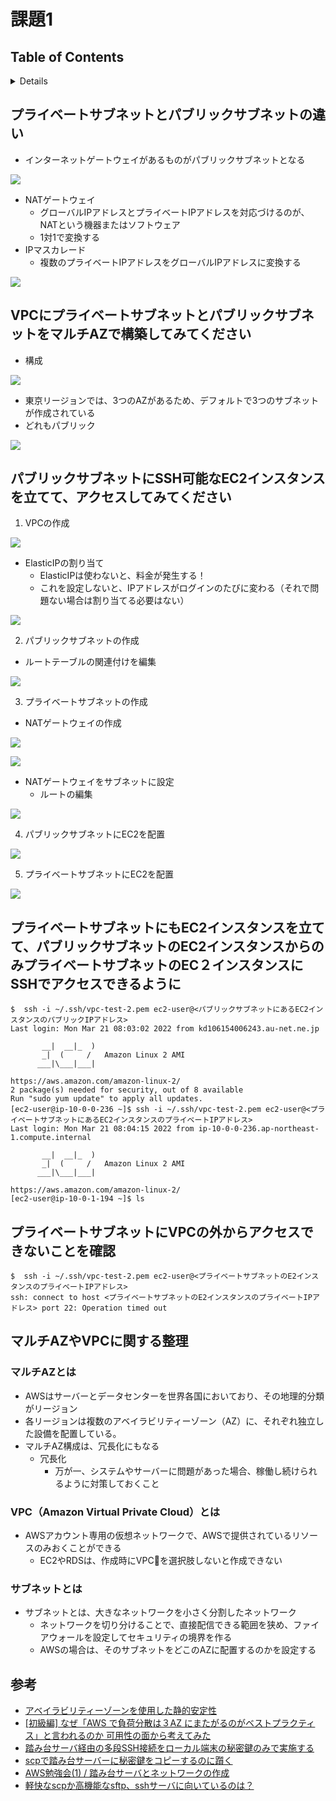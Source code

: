 # 課題1

## Table of Contents
<!-- START doctoc generated TOC please keep comment here to allow auto update -->
<!-- DON'T EDIT THIS SECTION, INSTEAD RE-RUN doctoc TO UPDATE -->
<details>
<summary>Details</summary>

- [プライベートサブネットとパブリックサブネットの違い](#%E3%83%97%E3%83%A9%E3%82%A4%E3%83%99%E3%83%BC%E3%83%88%E3%82%B5%E3%83%96%E3%83%8D%E3%83%83%E3%83%88%E3%81%A8%E3%83%91%E3%83%96%E3%83%AA%E3%83%83%E3%82%AF%E3%82%B5%E3%83%96%E3%83%8D%E3%83%83%E3%83%88%E3%81%AE%E9%81%95%E3%81%84)
- [VPCにプライベートサブネットとパブリックサブネットをマルチAZで構築してみてください](#vpc%E3%81%AB%E3%83%97%E3%83%A9%E3%82%A4%E3%83%99%E3%83%BC%E3%83%88%E3%82%B5%E3%83%96%E3%83%8D%E3%83%83%E3%83%88%E3%81%A8%E3%83%91%E3%83%96%E3%83%AA%E3%83%83%E3%82%AF%E3%82%B5%E3%83%96%E3%83%8D%E3%83%83%E3%83%88%E3%82%92%E3%83%9E%E3%83%AB%E3%83%81az%E3%81%A7%E6%A7%8B%E7%AF%89%E3%81%97%E3%81%A6%E3%81%BF%E3%81%A6%E3%81%8F%E3%81%A0%E3%81%95%E3%81%84)
- [マルチAZやVPCに関する整理](#%E3%83%9E%E3%83%AB%E3%83%81az%E3%82%84vpc%E3%81%AB%E9%96%A2%E3%81%99%E3%82%8B%E6%95%B4%E7%90%86)
  - [マルチAZとは](#%E3%83%9E%E3%83%AB%E3%83%81az%E3%81%A8%E3%81%AF)
  - [VPC（Amazon Virtual Private Cloud）とは](#vpcamazon-virtual-private-cloud%E3%81%A8%E3%81%AF)
  - [サブネットとは](#%E3%82%B5%E3%83%96%E3%83%8D%E3%83%83%E3%83%88%E3%81%A8%E3%81%AF)
- [参考](#%E5%8F%82%E8%80%83)

</details>
<!-- END doctoc generated TOC please keep comment here to allow auto update -->

## プライベートサブネットとパブリックサブネットの違い

- インターネットゲートウェイがあるものがパブリックサブネットとなる

![](./public_subnet.drawio.png)

- NATゲートウェイ
  - グローバルIPアドレスとプライベートIPアドレスを対応づけるのが、NATという機器またはソフトウェア
  - 1対1で変換する
- IPマスカレード
  - 複数のプライベートIPアドレスをグローバルIPアドレスに変換する

![](./private_subnet.drawio.png)

## VPCにプライベートサブネットとパブリックサブネットをマルチAZで構築してみてください

- 構成

![](./multiaz_subnet_ec2.drawio.png)

- 東京リージョンでは、3つのAZがあるため、デフォルトで3つのサブネットが作成されている
- どれもパブリック

![](../../assets/../../assets/aws_multi_az_subnet.png)

## パブリックサブネットにSSH可能なEC2インスタンスを立てて、アクセスしてみてください

1. VPCの作成

![](../../assets/../../assets/aws_create_vpc.png)

- ElasticIPの割り当て
  - ElasticIPは使わないと、料金が発生する！
  - これを設定しないと、IPアドレスがログインのたびに変わる（それで問題ない場合は割り当てる必要はない）

![](../../assets/../../assets/aws_allocate_elastic_ip.png)

2. パブリックサブネットの作成

- ルートテーブルの関連付けを編集

![](../../assets/../../assets/aws_edit_route_table.png)

3. プライベートサブネットの作成

- NATゲートウェイの作成

![](../../assets/../../assets/aws_create_nat_gateway.png)

![](../../assets/../../assets/aws_edit_route_table_2.png)

- NATゲートウェイをサブネットに設定
  - ルートの編集

![](../../../assets/aws_edit_route_tables.png)

4. パブリックサブネットにEC2を配置

![](../../../assets/aws_multi_az_publicsubnet_ec2.png)

5. プライベートサブネットにEC2を配置

![](../../../assets/aws_multi_az_private_subnet_ec2.png)

## プライベートサブネットにもEC2インスタンスを立てて、パブリックサブネットのEC2インスタンスからのみプライベートサブネットのEC２インスタンスにSSHでアクセスできるように

```shell
$  ssh -i ~/.ssh/vpc-test-2.pem ec2-user@<パブリックサブネットにあるEC2インスタンスのパブリックIPアドレス>
Last login: Mon Mar 21 08:03:02 2022 from kd106154006243.au-net.ne.jp

       __|  __|_  )
       _|  (     /   Amazon Linux 2 AMI
      ___|\___|___|

https://aws.amazon.com/amazon-linux-2/
2 package(s) needed for security, out of 8 available
Run "sudo yum update" to apply all updates.
[ec2-user@ip-10-0-0-236 ~]$ ssh -i ~/.ssh/vpc-test-2.pem ec2-user@<プライベートサブネットにあるEC2インスタンスのプライベートIPアドレス>
Last login: Mon Mar 21 08:04:15 2022 from ip-10-0-0-236.ap-northeast-1.compute.internal

       __|  __|_  )
       _|  (     /   Amazon Linux 2 AMI
      ___|\___|___|

https://aws.amazon.com/amazon-linux-2/
[ec2-user@ip-10-0-1-194 ~]$ ls
```

## プライベートサブネットにVPCの外からアクセスできないことを確認

```shell
$  ssh -i ~/.ssh/vpc-test-2.pem ec2-user@<プライベートサブネットのE2インスタンスのプライベートIPアドレス>
ssh: connect to host <プライベートサブネットのE2インスタンスのプライベートIPアドレス> port 22: Operation timed out
```

## マルチAZやVPCに関する整理

### マルチAZとは

- AWSはサーバーとデータセンターを世界各国においており、その地理的分類がリージョン
- 各リージョンは複数のアベイラビリティーゾーン（AZ）に、それぞれ独立した設備を配置している。
- マルチAZ構成は、冗長化にもなる
  - 冗長化
    - 万が一、システムやサーバーに問題があった場合、稼働し続けられるように対策しておくこと

### VPC（Amazon Virtual Private Cloud）とは

- AWSアカウント専用の仮想ネットワークで、AWSで提供されているリソースのみおくことができる
  - EC2やRDSは、作成時にVPCを選択肢しないと作成できない

### サブネットとは

- サブネットとは、大きなネットワークを小さく分割したネットワーク
  - ネットワークを切り分けることで、直接配信できる範囲を狭め、ファイアウォールを設定してセキュリティの境界を作る
  - AWSの場合は、そのサブネットをどこのAZに配置するのかを設定する

## 参考

- [アベイラビリティーゾーンを使用した静的安定性](https://aws.amazon.com/jp/builders-library/static-stability-using-availability-zones/)
- [[初級編] なぜ「AWS で負荷分散は３AZ にまたがるのがベストプラクティス」と言われるのか 可用性の面から考えてみた](https://dev.classmethod.jp/articles/202008-three-az-load-balancing/)
- [踏み台サーバ経由の多段SSH接続をローカル端末の秘密鍵のみで実施する](https://dev.classmethod.jp/articles/bastion-multi-stage-ssh-only-local-pem/)
- [scpで踏み台サーバーに秘密鍵をコピーするのに躓く](https://dev.classmethod.jp/articles/scp-for-bigginer/)
- [AWS勉強会(1) / 踏み台サーバとネットワークの作成](https://qiita.com/zaki-lknr/items/4586cc2f992908068bd2)
- [軽快なscpか高機能なsftp、sshサーバに向いているのは？](https://atmarkit.itmedia.co.jp/ait/articles/0606/27/news135_2.html)
